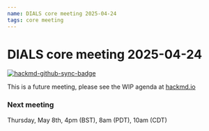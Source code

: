 ```yaml
---
name: DIALS core meeting 2025-04-24
tags: core meeting
---
```


# DIALS core meeting 2025-04-24

[![hackmd-github-sync-badge](https://hackmd.io/HRFK5-DASFa96aMdbxJSiA/badge)](https://hackmd.io/HRFK5-DASFa96aMdbxJSiA)

This is a future meeting, please see the WIP agenda at [hackmd.io](https://hackmd.io/HRFK5-DASFa96aMdbxJSiA)


### Next meeting

Thursday, May 8th, 4pm (BST), 8am (PDT), 10am (CDT)
